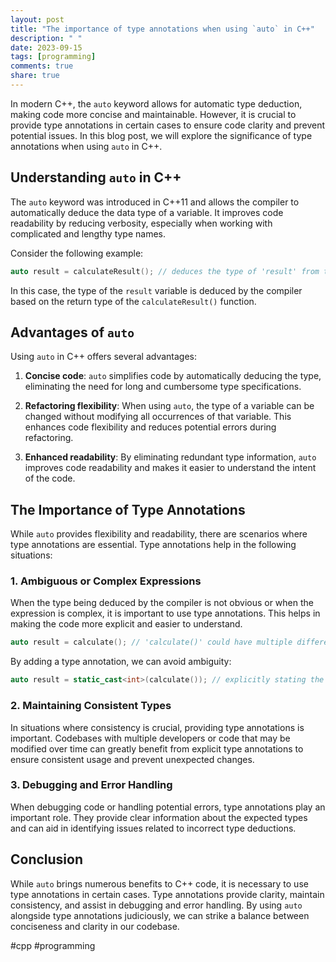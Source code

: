 ```yaml
---
layout: post
title: "The importance of type annotations when using `auto` in C++"
description: " "
date: 2023-09-15
tags: [programming]
comments: true
share: true
---
```


In modern C++, the `auto` keyword allows for automatic type deduction, making code more concise and maintainable. However, it is crucial to provide type annotations in certain cases to ensure code clarity and prevent potential issues. In this blog post, we will explore the significance of type annotations when using `auto` in C++.

## Understanding `auto` in C++

The `auto` keyword was introduced in C++11 and allows the compiler to automatically deduce the data type of a variable. It improves code readability by reducing verbosity, especially when working with complicated and lengthy type names.

Consider the following example:

```cpp
auto result = calculateResult(); // deduces the type of 'result' from the return type of calculateResult()
```

In this case, the type of the `result` variable is deduced by the compiler based on the return type of the `calculateResult()` function.

## Advantages of `auto`

Using `auto` in C++ offers several advantages:

1. **Concise code**: `auto` simplifies code by automatically deducing the type, eliminating the need for long and cumbersome type specifications.

2. **Refactoring flexibility**: When using `auto`, the type of a variable can be changed without modifying all occurrences of that variable. This enhances code flexibility and reduces potential errors during refactoring.

3. **Enhanced readability**: By eliminating redundant type information, `auto` improves code readability and makes it easier to understand the intent of the code.

## The Importance of Type Annotations

While `auto` provides flexibility and readability, there are scenarios where type annotations are essential. Type annotations help in the following situations:

### 1. Ambiguous or Complex Expressions

When the type being deduced by the compiler is not obvious or when the expression is complex, it is important to use type annotations. This helps in making the code more explicit and easier to understand.

```cpp
auto result = calculate(); // 'calculate()' could have multiple different return types
```

By adding a type annotation, we can avoid ambiguity:

```cpp
auto result = static_cast<int>(calculate()); // explicitly stating the desired type
```

### 2. Maintaining Consistent Types

In situations where consistency is crucial, providing type annotations is important. Codebases with multiple developers or code that may be modified over time can greatly benefit from explicit type annotations to ensure consistent usage and prevent unexpected changes.

### 3. Debugging and Error Handling

When debugging code or handling potential errors, type annotations play an important role. They provide clear information about the expected types and can aid in identifying issues related to incorrect type deductions.

## Conclusion

While `auto` brings numerous benefits to C++ code, it is necessary to use type annotations in certain cases. Type annotations provide clarity, maintain consistency, and assist in debugging and error handling. By using `auto` alongside type annotations judiciously, we can strike a balance between conciseness and clarity in our codebase.

#cpp #programming
